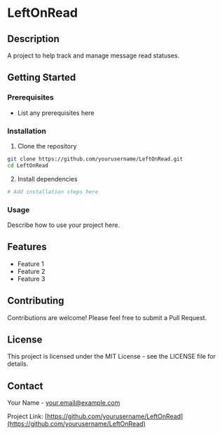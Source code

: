 # LeftOnRead

## Description

A project to help track and manage message read statuses.

## Getting Started

### Prerequisites

- List any prerequisites here

### Installation

1. Clone the repository

```bash
git clone https://github.com/yourusername/LeftOnRead.git
cd LeftOnRead
```

2. Install dependencies

```bash
# Add installation steps here
```

### Usage

Describe how to use your project here.

## Features

- Feature 1
- Feature 2
- Feature 3

## Contributing

Contributions are welcome! Please feel free to submit a Pull Request.

## License

This project is licensed under the MIT License - see the LICENSE file for details.

## Contact

Your Name - your.email@example.com

Project Link: [https://github.com/yourusername/LeftOnRead](https://github.com/yourusername/LeftOnRead)
